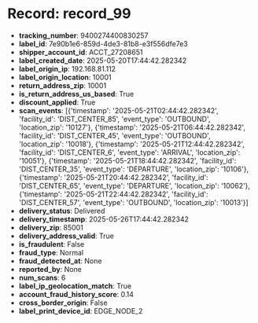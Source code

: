 # Record: record_99

- **tracking_number**: 9400274400830257
- **label_id**: 7e90b1e6-859d-4de3-81b8-e3f556dfe7e3
- **shipper_account_id**: ACCT_27208651
- **label_created_date**: 2025-05-20T17:44:42.282342
- **label_origin_ip**: 192.168.81.112
- **label_origin_location**: 10001
- **return_address_zip**: 10001
- **is_return_address_us_based**: True
- **discount_applied**: True
- **scan_events**: [{'timestamp': '2025-05-21T02:44:42.282342', 'facility_id': 'DIST_CENTER_85', 'event_type': 'OUTBOUND', 'location_zip': '10127'}, {'timestamp': '2025-05-21T06:44:42.282342', 'facility_id': 'DIST_CENTER_45', 'event_type': 'OUTBOUND', 'location_zip': '10018'}, {'timestamp': '2025-05-21T12:44:42.282342', 'facility_id': 'DIST_CENTER_6', 'event_type': 'ARRIVAL', 'location_zip': '10051'}, {'timestamp': '2025-05-21T18:44:42.282342', 'facility_id': 'DIST_CENTER_35', 'event_type': 'DEPARTURE', 'location_zip': '10106'}, {'timestamp': '2025-05-21T20:44:42.282342', 'facility_id': 'DIST_CENTER_65', 'event_type': 'DEPARTURE', 'location_zip': '10062'}, {'timestamp': '2025-05-21T22:44:42.282342', 'facility_id': 'DIST_CENTER_57', 'event_type': 'OUTBOUND', 'location_zip': '10013'}]
- **delivery_status**: Delivered
- **delivery_timestamp**: 2025-05-26T17:44:42.282342
- **delivery_zip**: 85001
- **delivery_address_valid**: True
- **is_fraudulent**: False
- **fraud_type**: Normal
- **fraud_detected_at**: None
- **reported_by**: None
- **num_scans**: 6
- **label_ip_geolocation_match**: True
- **account_fraud_history_score**: 0.14
- **cross_border_origin**: False
- **label_print_device_id**: EDGE_NODE_2